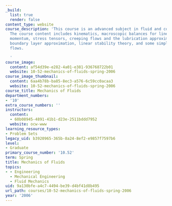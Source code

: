 ```yaml
---
_build:
  list: true
  render: false
content_type: website
course_description: 'This course is an advanced subject in fluid and continuum mechanics.
  The course content includes kinematics, macroscopic balances for linear and angular
  momentum, stress tensors, creeping flows and the lubrication approximation, the
  boundary layer approximation, linear stability theory, and some simple turbulent
  flows.

  '
course_image:
  content: af54d39e-e282-4a01-e381-936768722b01
  website: 10-52-mechanics-of-fluids-spring-2006
course_image_thumbnail:
  content: 6aa4b78b-ba85-8ec3-a576-6c59cc0acaa3
  website: 10-52-mechanics-of-fluids-spring-2006
course_title: Mechanics of Fluids
department_numbers:
- '10'
extra_course_numbers: ''
instructors:
  content:
  - 60b08945-4891-41b1-d23e-2511bddd7952
  website: ocw-www
learning_resource_types:
- Problem Sets
legacy_uid: b3920965-365b-8a24-8ef2-e9857f7597b6
level:
- Graduate
primary_course_number: '10.52'
term: Spring
title: Mechanics of Fluids
topics:
- - Engineering
  - Mechanical Engineering
  - Fluid Mechanics
uid: 9a130bfe-a4c7-4494-be39-d4bf41d8b495
url_path: courses/10-52-mechanics-of-fluids-spring-2006
year: '2006'
---
```

